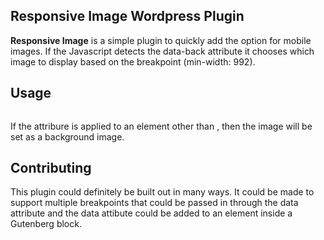 ## Responsive Image Wordpress Plugin

**Responsive Image** is a simple plugin to quickly add the option for mobile images. If the Javascript detects the data-back attribute it chooses which image to display based on the breakpoint (min-width: 992).

## Usage

<img data-back="https://mysite.com/image-mobile.jpg|https://mysite.com/image-desktop.jpg">

If the attribure is applied to an element other than <img>, then the image will be set as a background image.

## Contributing

This plugin could definitely be built out in many ways. It could be made to support multiple breakpoints that could be passed in through the data attribute and the data attibute could be added to an element inside a Gutenberg block.